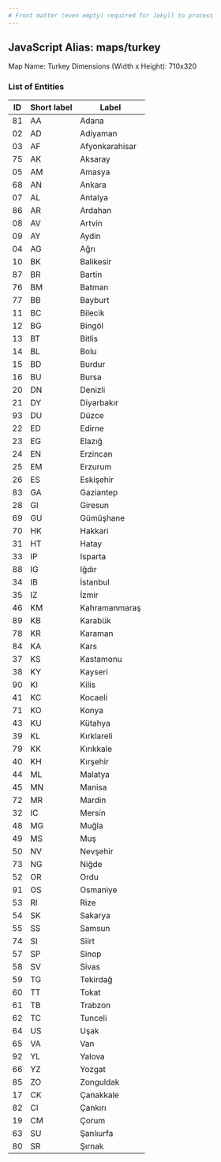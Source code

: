 ```yaml
---
# Front matter (even empty) required for Jekyll to process
---
```


## JavaScript Alias: maps/turkey

Map Name: Turkey
Dimensions (Width x Height): 710x320





### List of Entities

ID | Short label | Label
---|---|---|
81|AA|Adana
02|AD|Adiyaman
03|AF|Afyonkarahisar
75|AK|Aksaray
05|AM|Amasya
68|AN|Ankara
07|AL|Antalya
86|AR|Ardahan
08|AV|Artvin
09|AY|Aydin
04|AG|Ağrı
10|BK|Balikesir
87|BR|Bartin
76|BM|Batman
77|BB|Bayburt
11|BC|Bilecik
12|BG|Bingöl
13|BT|Bitlis
14|BL|Bolu
15|BD|Burdur
16|BU|Bursa
20|DN|Denizli
21|DY|Diyarbakır
93|DU|Düzce
22|ED|Edirne
23|EG|Elazığ
24|EN|Erzincan
25|EM|Erzurum
26|ES|Eskişehir
83|GA|Gaziantep
28|GI|Giresun
69|GU|Gümüşhane
70|HK|Hakkari
31|HT|Hatay
33|IP|Isparta
88|IG|Iğdır
34|IB|İstanbul
35|IZ|İzmir
46|KM|Kahramanmaraş
89|KB|Karabük
78|KR|Karaman
84|KA|Kars
37|KS|Kastamonu
38|KY|Kayseri
90|KI|Kilis
41|KC|Kocaeli
71|KO|Konya
43|KU|Kütahya
39|KL|Kırklareli
79|KK|Kırıkkale
40|KH|Kırşehir
44|ML|Malatya
45|MN|Manisa
72|MR|Mardin
32|IC|Mersin
48|MG|Muğla
49|MS|Muş
50|NV|Nevşehir
73|NG|Niğde
52|OR|Ordu
91|OS|Osmaniye
53|RI|Rize
54|SK|Sakarya
55|SS|Samsun
74|SI|Siirt
57|SP|Sinop
58|SV|Sivas
59|TG|Tekirdağ
60|TT|Tokat
61|TB|Trabzon
62|TC|Tunceli
64|US|Uşak
65|VA|Van
92|YL|Yalova
66|YZ|Yozgat
85|ZO|Zonguldak
17|CK|Çanakkale
82|CI|Çankırı
19|CM|Çorum
63|SU|Şanlıurfa
80|SR|Şırnak

